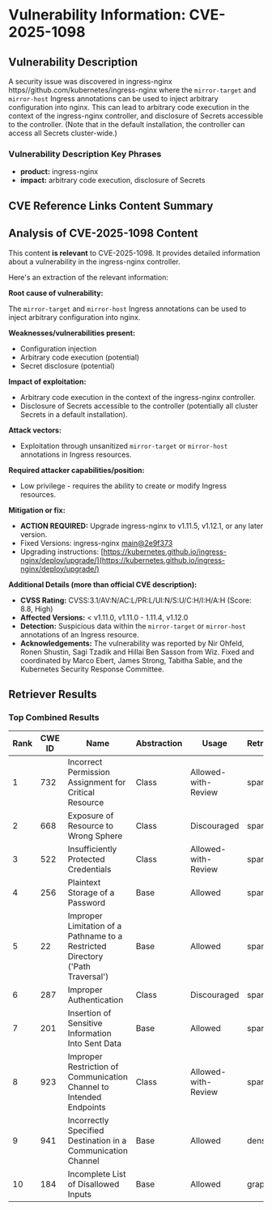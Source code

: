 # Vulnerability Information: CVE-2025-1098

## Vulnerability Description
A security issue was discovered in ingress-nginx https//github.com/kubernetes/ingress-nginx where the `mirror-target` and `mirror-host` Ingress annotations can be used to inject arbitrary configuration into nginx. This can lead to arbitrary code execution in the context of the ingress-nginx controller, and disclosure of Secrets accessible to the controller. (Note that in the default installation, the controller can access all Secrets cluster-wide.)

### Vulnerability Description Key Phrases
- **product:** ingress-nginx
- **impact:** arbitrary code execution, disclosure of Secrets

## CVE Reference Links Content Summary
## Analysis of CVE-2025-1098 Content

This content **is relevant** to CVE-2025-1098. It provides detailed information about a vulnerability in the ingress-nginx controller.

Here's an extraction of the relevant information:

**Root cause of vulnerability:**

The `mirror-target` and `mirror-host` Ingress annotations can be used to inject arbitrary configuration into nginx.

**Weaknesses/vulnerabilities present:**

*   Configuration injection
*   Arbitrary code execution (potential)
*   Secret disclosure (potential)

**Impact of exploitation:**

*   Arbitrary code execution in the context of the ingress-nginx controller.
*   Disclosure of Secrets accessible to the controller (potentially all cluster Secrets in a default installation).

**Attack vectors:**

*   Exploitation through unsanitized `mirror-target` or `mirror-host` annotations in Ingress resources.

**Required attacker capabilities/position:**

*   Low privilege - requires the ability to create or modify Ingress resources.

**Mitigation or fix:**

*   **ACTION REQUIRED:** Upgrade ingress-nginx to v1.11.5, v1.12.1, or any later version.
*   Fixed Versions: ingress-nginx [main@2e9f373](https://github.com/kubernetes/ingress-nginx/pull/13068/commits/2e9f37380afb7853fa6daa1c3e6659550aadfd90)
*   Upgrading instructions: [https://kubernetes.github.io/ingress-nginx/deploy/upgrade/](https://kubernetes.github.io/ingress-nginx/deploy/upgrade/)

**Additional Details (more than official CVE description):**

*   **CVSS Rating:** CVSS:3.1/AV:N/AC:L/PR:L/UI:N/S:U/C:H/I:H/A:H (Score: 8.8, High)
*   **Affected Versions:** < v1.11.0, v1.11.0 - 1.11.4, v1.12.0
*   **Detection:** Suspicious data within the `mirror-target` or `mirror-host` annotations of an Ingress resource.
*   **Acknowledgements:**  The vulnerability was reported by Nir Ohfeld, Ronen Shustin, Sagi Tzadik and Hillai Ben Sasson from Wiz. Fixed and coordinated by Marco Ebert, James Strong, Tabitha Sable, and the Kubernetes Security Response Committee.

## Retriever Results

### Top Combined Results

| Rank | CWE ID | Name | Abstraction | Usage  | Retrievers | Individual Scores |
|------|--------|------|-------------|-------|------------|-------------------|
| 1 | 732 | Incorrect Permission Assignment for Critical Resource | Class | Allowed-with-Review | sparse | 0.135 |
| 2 | 668 | Exposure of Resource to Wrong Sphere | Class | Discouraged | sparse | 0.132 |
| 3 | 522 | Insufficiently Protected Credentials | Class | Allowed-with-Review | sparse | 0.130 |
| 4 | 256 | Plaintext Storage of a Password | Base | Allowed | sparse | 0.130 |
| 5 | 22 | Improper Limitation of a Pathname to a Restricted Directory ('Path Traversal') | Base | Allowed | sparse | 0.129 |
| 6 | 287 | Improper Authentication | Class | Discouraged | sparse | 0.125 |
| 7 | 201 | Insertion of Sensitive Information Into Sent Data | Base | Allowed | sparse | 0.124 |
| 8 | 923 | Improper Restriction of Communication Channel to Intended Endpoints | Class | Allowed-with-Review | sparse | 0.124 |
| 9 | 941 | Incorrectly Specified Destination in a Communication Channel | Base | Allowed | dense | 0.509 |
| 10 | 184 | Incomplete List of Disallowed Inputs | Base | Allowed | graph | 0.002 |

